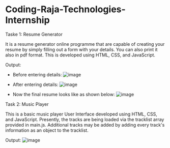 # Coding-Raja-Technologies-Internship

Taske 1: Resume Generator

It is a resume generator online programme that are capable of creating your resume by simply filling out a form with your details. You can also print it also in pdf format. This is developed using HTML, CSS, and JavaScript.

Output:
- Before entering details:
  ![image](https://github.com/AditiGoyal26/Coding-Raja-Technologies-Internship/assets/129757364/614fd122-59c5-4842-9426-f57a92917f10)

- After entering details:
  ![image](https://github.com/AditiGoyal26/Coding-Raja-Technologies-Internship/assets/129757364/56af58c9-0a49-4c06-b128-72a6793dd8a1)
  
- Now the final resume looks like as shown below:
  ![image](https://github.com/AditiGoyal26/Coding-Raja-Technologies-Internship/assets/129757364/41e8e7c3-d861-473e-82dd-3f782166006b)


Task 2: Music Player

This is a basic music player User Interface developed using HTML, CSS, and JavaScript.
Presently, the tracks are being loaded via the tracklist array provided in main.js. Additional tracks may be added by adding every track's information as an object to the tracklist.

Output:
![image](https://github.com/AditiGoyal26/Coding-Raja-Technologies-Internship/assets/129757364/0ece4e1a-d3f6-49f3-b948-f9f4167bfa2b)
